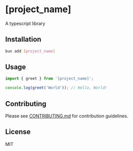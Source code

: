 # [project_name]

A typescript library

## Installation

```bash
bun add [project_name]
```

## Usage

```typescript
import { greet } from '[project_name]';

console.log(greet('World')); // Hello, World!
```

## Contributing

Please see [CONTRIBUTING.md](./CONTRIBUTING.md) for contribution guidelines.

## License

MIT
